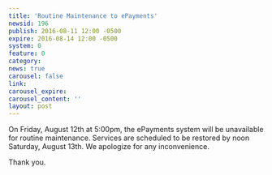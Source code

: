 ```yaml
---
title: 'Routine Maintenance to ePayments'
newsid: 196
publish: 2016-08-11 12:00 -0500
expire: 2016-08-14 12:00 -0500
system: 0
feature: 0
category: 
news: true
carousel: false
link: 
carousel_expire: 
carousel_content: ''
layout: post
---
```

<p>On Friday, August 12th at 5:00pm, the ePayments system will be unavailable for routine maintenance.  Services are scheduled to be restored by noon Saturday, August 13th.  We apologize for any inconvenience.</p>
<p>Thank you.</p>
